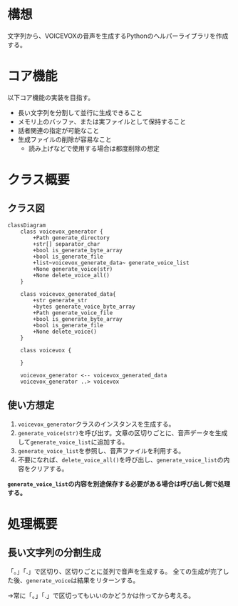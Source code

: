 # 構想

文字列から、VOICEVOXの音声を生成するPythonのヘルパーライブラリを作成する。

# コア機能

以下コア機能の実装を目指す。

- 長い文字列を分割して並行に生成できること
- メモリ上のバッファ、または実ファイルとして保持すること
- 話者関連の指定が可能なこと
- 生成ファイルの削除が容易なこと
    - 読み上げなどで使用する場合は都度削除の想定

# クラス概要

## クラス図

```mermaid
classDiagram
    class voicevox_generator {
        +Path generate_directory
        +str[] separator_char
        +bool is_generate_byte_array
        +bool is_generate_file
        +list~voicevox_generate_data~ generate_voice_list
        +None generate_voice(str)
        +None delete_voice_all()
    }

    class voicevox_generated_data{
        +str generate_str
        +bytes generate_voice_byte_array
        +Path generate_voice_file
        +bool is_generate_byte_array
        +bool is_generate_file
        +None delete_voice()
    }

    class voicevox {
        
    }

    voicevox_generator <-- voicevox_generated_data
    voicevox_generator ..> voicevox
```

## 使い方想定

1. `voicevox_generator`クラスのインスタンスを生成する。
1. `generate_voice(str)`を呼び出す。文章の区切りごとに、音声データを生成して`generate_voice_list`に追加する。
1. `generate_voice_list`を参照し、音声ファイルを利用する。
1. 不要になれば、`delete_voice_all()`を呼び出し、`generate_voice_list`の内容をクリアする。

**`generate_voice_list`の内容を別途保存する必要がある場合は呼び出し側で処理する。**

# 処理概要

## 長い文字列の分割生成

「。」「.」で区切り、区切りごとに並列で音声を生成する。
全ての生成が完了した後、`generate_voice`は結果をリターンする。

→常に「。」「.」で区切ってもいいのかどうかは作ってから考える。
